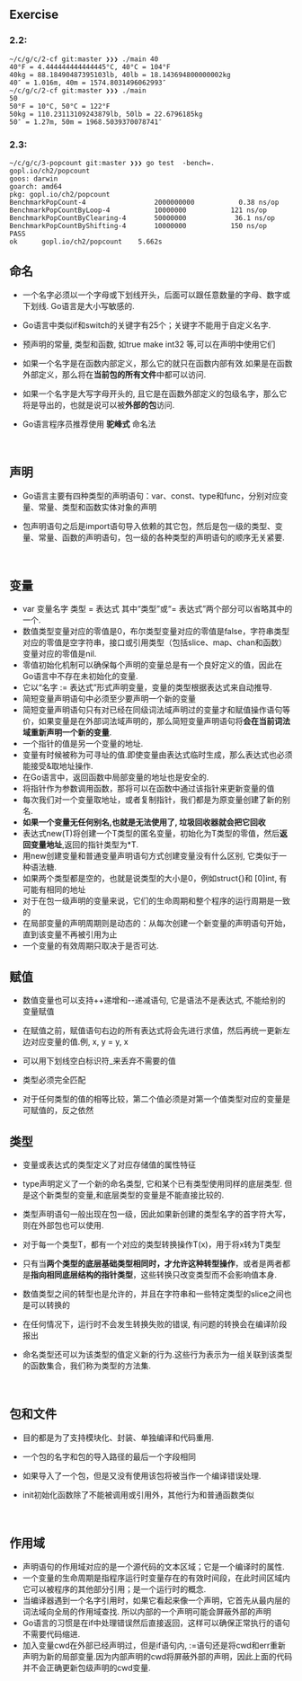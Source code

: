 ## Exercise

### 2.2:
```
~/c/g/c/2-cf git:master ❯❯❯ ./main 40
40°F = 4.444444444444445°C, 40°C = 104°F
40kg = 88.18490487395103lb, 40lb = 18.143694800000002kg
40″ = 1.016m, 40m = 1574.8031496062993″
~/c/g/c/2-cf git:master ❯❯❯ ./main
50
50°F = 10°C, 50°C = 122°F
50kg = 110.23113109243879lb, 50lb = 22.6796185kg
50″ = 1.27m, 50m = 1968.5039370078741″
```

### 2.3:
```
~/c/g/c/3-popcount git:master ❯❯❯ go test  -bench=.  gopl.io/ch2/popcount
goos: darwin
goarch: amd64
pkg: gopl.io/ch2/popcount
BenchmarkPopCount-4             	2000000000	         0.38 ns/op
BenchmarkPopCountByLoop-4       	10000000	       121 ns/op
BenchmarkPopCountByClearing-4   	50000000	        36.1 ns/op
BenchmarkPopCountByShifting-4   	10000000	       150 ns/op
PASS
ok  	gopl.io/ch2/popcount	5.662s
```

## 命名

- 一个名字必须以一个字母或下划线开头，后面可以跟任意数量的字母、数字或下划线. Go语言是大小写敏感的.

- Go语言中类似if和switch的关键字有25个；关键字不能用于自定义名字.

- 预声明的常量, 类型和函数, 如true make int32 等,可以在声明中使用它们

- 如果一个名字是在函数内部定义，那么它的就只在函数内部有效.如果是在函数外部定义，那么将在**当前包的所有文件**中都可以访问.

- 如果一个名字是大写字母开头的, 且它是在函数外部定义的包级名字，那么它将是导出的，也就是说可以被**外部的包**访问.

- Go语言程序员推荐使用 **驼峰式** 命名法

  ​
## 声明
- Go语言主要有四种类型的声明语句：var、const、type和func，分别对应变量、常量、类型和函数实体对象的声明

- 包声明语句之后是import语句导入依赖的其它包，然后是包一级的类型、变量、常量、函数的声明语句，包一级的各种类型的声明语句的顺序无关紧要.

  ​

## 变量
- var 变量名字 类型 = 表达式 其中“类型”或“= 表达式”两个部分可以省略其中的一个.
- 数值类型变量对应的零值是0，布尔类型变量对应的零值是false，字符串类型对应的零值是空字符串，接口或引用类型（包括slice、map、chan和函数）变量对应的零值是nil.
- 零值初始化机制可以确保每个声明的变量总是有一个良好定义的值，因此在Go语言中不存在未初始化的变量.
- 它以“名字 := 表达式”形式声明变量，变量的类型根据表达式来自动推导.
- 简短变量声明语句中必须至少要声明一个新的变量
- 简短变量声明语句只有对已经在同级词法域声明过的变量才和赋值操作语句等价，如果变量是在外部词法域声明的，那么简短变量声明语句将**会在当前词法域重新声明一个新的变量**.
- 一个指针的值是另一个变量的地址.
- 变量有时候被称为可寻址的值.即使变量由表达式临时生成，那么表达式也必须能接受&取地址操作.
- 在Go语言中，返回函数中局部变量的地址也是安全的.
- 将指针作为参数调用函数，那将可以在函数中通过该指针来更新变量的值
- 每次我们对一个变量取地址，或者复制指针，我们都是为原变量创建了新的别名.
- **如果一个变量无任何别名,也就是无法使用了, 垃圾回收器就会把它回收**
- 表达式new(T)将创建一个T类型的匿名变量，初始化为T类型的零值，然后**返回变量地址**,返回的指针类型为*T.
- 用new创建变量和普通变量声明语句方式创建变量没有什么区别, 它类似于一种语法糖.
- 如果两个类型都是空的，也就是说类型的大小是0，例如struct{}和 [0]int, 有可能有相同的地址
- 对于在包一级声明的变量来说，它们的生命周期和整个程序的运行周期是一致的
- 在局部变量的声明周期则是动态的：从每次创建一个新变量的声明语句开始，直到该变量不再被引用为止
- 一个变量的有效周期只取决于是否可达.

## 赋值
- 数值变量也可以支持++递增和--递减语句, 它是语法不是表达式, 不能给别的变量赋值


- 在赋值之前，赋值语句右边的所有表达式将会先进行求值，然后再统一更新左边对应变量的值.例, x, y = y, x
- 可以用下划线空白标识符_来丢弃不需要的值
- 类型必须完全匹配
- 对于任何类型的值的相等比较，第二个值必须是对第一个值类型对应的变量是可赋值的，反之依然



## 类型
- 变量或表达式的类型定义了对应存储值的属性特征


- type声明定义了一个新的命名类型, 它和某个已有类型使用同样的底层类型. 但是这个新类型的变量,和底层类型的变量是不能直接比较的.

- 类型声明语句一般出现在包一级，因此如果新创建的类型名字的首字符大写，则在外部包也可以使用.

- 对于每一个类型T，都有一个对应的类型转换操作T(x)，用于将x转为T类型

- 只有当**两个类型的底层基础类型相同时，才允许这种转型操作**，或者是两者都是**指向相同底层结构的指针类型**，这些转换只改变类型而不会影响值本身.

- 数值类型之间的转型也是允许的，并且在字符串和一些特定类型的slice之间也是可以转换的

- 在任何情况下，运行时不会发生转换失败的错误, 有问题的转换会在编译阶段报出

- 命名类型还可以为该类型的值定义新的行为.这些行为表示为一组关联到该类型的函数集合，我们称为类型的方法集.

  ​

## 包和文件
- 目的都是为了支持模块化、封装、单独编译和代码重用.
- 一个包的名字和包的导入路径的最后一个字段相同
- 如果导入了一个包，但是又没有使用该包将被当作一个编译错误处理.
- init初始化函数除了不能被调用或引用外，其他行为和普通函数类似

  ​

## 作用域
- 声明语句的作用域对应的是一个源代码的文本区域；它是一个编译时的属性.
- 一个变量的生命周期是指程序运行时变量存在的有效时间段，在此时间区域内它可以被程序的其他部分引用；是一个运行时的概念.
- 当编译器遇到一个名字引用时，如果它看起来像一个声明，它首先从最内层的词法域向全局的作用域查找. 所以内部的一个声明可能会屏蔽外部的声明
- Go语言的习惯是在if中处理错误然后直接返回，这样可以确保正常执行的语句不需要代码缩进.
- 加入变量cwd在外部已经声明过，但是if语句内, :=语句还是将cwd和err重新声明为新的局部变量.因为内部声明的cwd将屏蔽外部的声明，因此上面的代码并不会正确更新包级声明的cwd变量.

